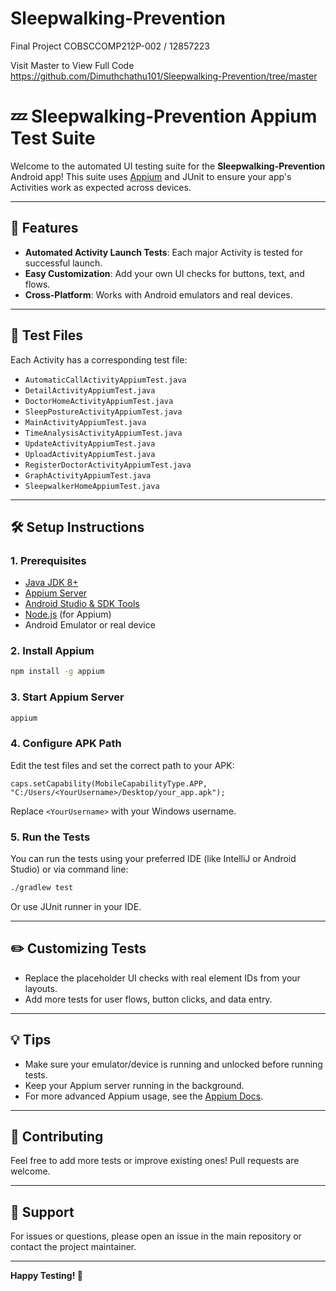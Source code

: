 # Sleepwalking-Prevention
Final Project COBSCCOMP212P-002 / 12857223

Visit Master to View Full Code
https://github.com/Dimuthchathu101/Sleepwalking-Prevention/tree/master

# 💤 Sleepwalking-Prevention Appium Test Suite

Welcome to the automated UI testing suite for the **Sleepwalking-Prevention** Android app! This suite uses [Appium](https://appium.io/) and JUnit to ensure your app's Activities work as expected across devices.

---

## 🚀 Features
- **Automated Activity Launch Tests**: Each major Activity is tested for successful launch.
- **Easy Customization**: Add your own UI checks for buttons, text, and flows.
- **Cross-Platform**: Works with Android emulators and real devices.

---

## 📂 Test Files
Each Activity has a corresponding test file:
- `AutomaticCallActivityAppiumTest.java`
- `DetailActivityAppiumTest.java`
- `DoctorHomeActivityAppiumTest.java`
- `SleepPostureActivityAppiumTest.java`
- `MainActivityAppiumTest.java`
- `TimeAnalysisActivityAppiumTest.java`
- `UpdateActivityAppiumTest.java`
- `UploadActivityAppiumTest.java`
- `RegisterDoctorActivityAppiumTest.java`
- `GraphActivityAppiumTest.java`
- `SleepwalkerHomeAppiumTest.java`

---

## 🛠️ Setup Instructions

### 1. Prerequisites
- [Java JDK 8+](https://adoptopenjdk.net/)
- [Appium Server](https://appium.io/)
- [Android Studio & SDK Tools](https://developer.android.com/studio)
- [Node.js](https://nodejs.org/) (for Appium)
- Android Emulator or real device

### 2. Install Appium
```bash
npm install -g appium
```

### 3. Start Appium Server
```bash
appium
```

### 4. Configure APK Path
Edit the test files and set the correct path to your APK:
```
caps.setCapability(MobileCapabilityType.APP, "C:/Users/<YourUsername>/Desktop/your_app.apk");
```
Replace `<YourUsername>` with your Windows username.

### 5. Run the Tests
You can run the tests using your preferred IDE (like IntelliJ or Android Studio) or via command line:
```bash
./gradlew test
```
Or use JUnit runner in your IDE.

---

## ✏️ Customizing Tests
- Replace the placeholder UI checks with real element IDs from your layouts.
- Add more tests for user flows, button clicks, and data entry.

---

## 💡 Tips
- Make sure your emulator/device is running and unlocked before running tests.
- Keep your Appium server running in the background.
- For more advanced Appium usage, see the [Appium Docs](https://appium.io/docs/en/about-appium/intro/).

---

## 🤝 Contributing
Feel free to add more tests or improve existing ones! Pull requests are welcome.

---

## 📧 Support
For issues or questions, please open an issue in the main repository or contact the project maintainer.

---

**Happy Testing! 🧪** 
